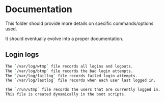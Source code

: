 # Documentation

This folder should provide more details on specific commands/options used.

It should eventually evolve into a proper documentation.

## Login logs

```bash
The `/var/log/wtmp` file records all logins and logouts.
The `/var/log/btmp` file records the bad login attempts.
The `/var/log/faillog` file records failed login attempts.
The `/var/log/lastlog` file records when each user last logged in.

The `/run/utmp` file records the users that are currently logged in.
This file is created dynamically in the boot scripts.
```
